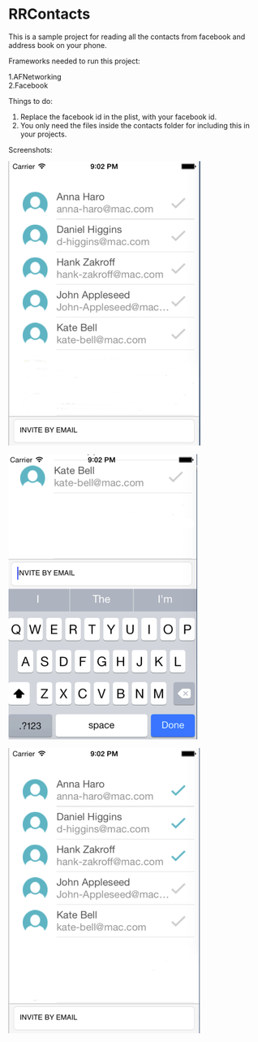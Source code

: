 # RRContacts
This is a sample project for reading all the contacts from facebook and address book on your phone.  


Frameworks needed to run this project:   

1.AFNetworking  
2.Facebook  

Things to do:
1. Replace the facebook id in the plist, with your facebook id.  
2. You only need the files inside the contacts folder for including this in your projects.  

Screenshots:  

![Alt text](https://github.com/kmdarshan/RRContacts/blob/master/screenshots/screenshot1.png "No contacts are selected") 


![Alt text](https://github.com/kmdarshan/RRContacts/blob/master/screenshots/screenshot2.png "Selected contacts") 


![Alt text](https://github.com/kmdarshan/RRContacts/blob/master/screenshots/screenshot3.png "Adding email")


